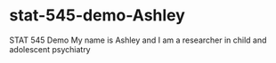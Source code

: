 # stat-545-demo-Ashley
STAT 545 Demo
My name is Ashley and I am a researcher in child and adolescent psychiatry 
